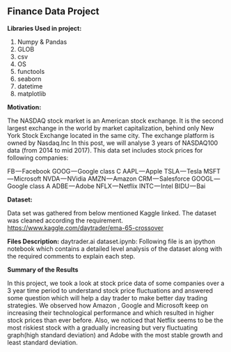 ## Finance Data Project

**Libraries Used in project:**
1. Numpy & Pandas
2. GLOB
3. csv
4. OS
5. functools
6. seaborn
7. datetime
8. matplotlib

**Motivation:**

The NASDAQ stock market is an American stock exchange. It is the second largest exchange in the world by market capitalization, behind only New York Stock Exchange located in the same city. The exchange platform is owned by Nasdaq.Inc
In this post, we will analyse 3 years of NASDAQ100 data (from 2014 to mid 2017). This data set includes stock prices for following companies:

FB — Facebook
GOOG — Google class C
AAPL — Apple
TSLA — Tesla
MSFT — Microsoft
NVDA — NVidia
AMZN — Amazon
CRM — Salesforce
GOOGL — Google class A
ADBE — Adobe
NFLX — Netflix
INTC — Intel
BIDU — Bai


**Dataset:**

Data set was gathered from below mentioned Kaggle linked. The dataset was cleaned according the requirement.
https://www.kaggle.com/daytrader/ema-65-crossover

**Files Description:**
daytrader.ai dataset.ipynb: Following file is an ipython notebook which contains a detailed level analysis of the dataset along with the required comments to explain each step.

**Summary of the Results**

In this project, we took a look at stock price data of some companies over a 3 year time period to understand stock price fluctuations and answered some question which will help a day trader to make better day trading strategies.
We observed how Amazon , Google and Microsoft keep on increasing their technological performance and which resulted in higher stock prices than ever before. Also, we noticed that Netflix seems to be the most riskiest stock with a gradually increasing but very fluctuating graph(high standard deviation) and Adobe with the most stable growth and least standard deviation.
